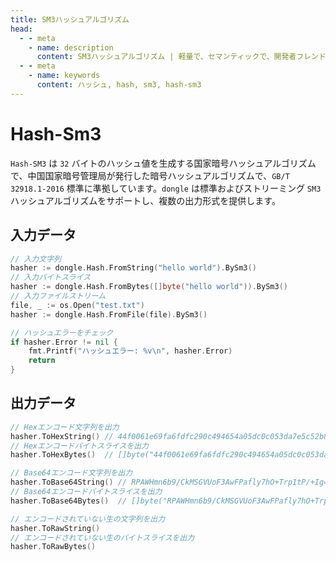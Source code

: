 ```yaml
---
title: SM3ハッシュアルゴリズム
head:
  - - meta
    - name: description
      content: SM3ハッシュアルゴリズム | 軽量で、セマンティックで、開発者フレンドリーなgolang エンコード&暗号ライブラリ
  - - meta
    - name: keywords
      content: ハッシュ, hash, sm3, hash-sm3
---
```


# Hash-Sm3

`Hash-SM3` は `32` バイトのハッシュ値を生成する国家暗号ハッシュアルゴリズムで、中国国家暗号管理局が発行した暗号ハッシュアルゴリズムで、`GB/T 32918.1-2016` 標準に準拠しています。`dongle` は標準およびストリーミング `SM3` ハッシュアルゴリズムをサポートし、複数の出力形式を提供します。

## 入力データ

```go
// 入力文字列
hasher := dongle.Hash.FromString("hello world").BySm3()
// 入力バイトスライス
hasher := dongle.Hash.FromBytes([]byte("hello world")).BySm3()
// 入力ファイルストリーム
file, _ := os.Open("test.txt")
hasher := dongle.Hash.FromFile(file).BySm3()

// ハッシュエラーをチェック
if hasher.Error != nil {
	fmt.Printf("ハッシュエラー: %v\n", hasher.Error)
	return
}
```

## 出力データ

```go
// Hexエンコード文字列を出力
hasher.ToHexString() // 44f0061e69fa6fdfc290c494654a05dc0c053da7e5c52b84ef93a9d67d3fff88
// Hexエンコードバイトスライスを出力
hasher.ToHexBytes()  // []byte("44f0061e69fa6fdfc290c494654a05dc0c053da7e5c52b84ef93a9d67d3fff88")

// Base64エンコード文字列を出力
hasher.ToBase64String() // RPAWHmn6b9/CkMSGVUoF3AwFPafly7hO+Trp1tP/+Ig=
// Base64エンコードバイトスライスを出力
hasher.ToBase64Bytes()  // []byte("RPAWHmn6b9/CkMSGVUoF3AwFPafly7hO+Trp1tP/+Ig=")

// エンコードされていない生の文字列を出力
hasher.ToRawString()
// エンコードされていない生のバイトスライスを出力
hasher.ToRawBytes()
```
